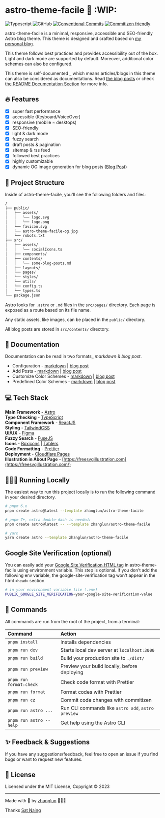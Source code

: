 # astro-theme-facile :construction: :WIP:

![Typescript](https://img.shields.io/badge/TypeScript-007ACC?style=for-the-badge&logo=typescript&logoColor=white)
![GitHub](https://img.shields.io/github/license/zhanglun/astro-theme-facile?color=%232F3741&style=for-the-badge)
[![Conventional Commits](https://img.shields.io/badge/Conventional%20Commits-1.0.0-%23FE5196?logo=conventionalcommits&logoColor=white&style=for-the-badge)](https://conventionalcommits.org)
[![Commitizen friendly](https://img.shields.io/badge/commitizen-friendly-brightgreen.svg?style=for-the-badge)](http://commitizen.github.io/cz-cli/)

astro-theme-facile is a minimal, responsive, accessible and SEO-friendly Astro blog theme. This theme is designed and crafted based on [my personal blog](https://zhanglun.github.io/).

This theme follows best practices and provides accessibility out of the box. Light and dark mode are supported by default. Moreover, additional color schemes can also be configured.

This theme is self-documented \_ which means articles/blogs in this theme can also be considered as documentations. Read [the blog posts](https://zhanglun.github.io/blogs/) or check [the README Documentation Section](#-documentation) for more info.

## 🔥 Features

- [x] super fast performance
- [x] accessible (Keyboard/VoiceOver)
- [x] responsive (mobile ~ desktops)
- [x] SEO-friendly
- [x] light & dark mode
- [x] fuzzy search
- [x] draft posts & pagination
- [x] sitemap & rss feed
- [x] followed best practices
- [x] highly customizable
- [x] dynamic OG image generation for blog posts ([Blog Post](https://zhanglun.github.io/blogsdynamic-og-image-generation-in-astro-theme-facile-blog-posts/))

## 🚀 Project Structure

Inside of astro-theme-facile, you'll see the following folders and files:

```bash
/
├── public/
│   ├── assets/
│   │   └── logo.svg
│   │   └── logo.png
│   └── favicon.svg
│   └── astro-theme-facile-og.jpg
│   └── robots.txt
├── src/
│   ├── assets/
│   │   └── socialIcons.ts
│   ├── components/
│   ├── contents/
│   │   └── some-blog-posts.md
│   ├── layouts/
│   └── pages/
│   └── styles/
│   └── utils/
│   └── config.ts
│   └── types.ts
└── package.json
```

Astro looks for `.astro` or `.md` files in the `src/pages/` directory. Each page is exposed as a route based on its file name.

Any static assets, like images, can be placed in the `public/` directory.

All blog posts are stored in `src/contents/` directory.

## 📖 Documentation

Documentation can be read in two formats\_ _markdown_ & _blog post_.

- Configuration - [markdown](src/contents/how-to-configure-astro-theme-facile-theme.md) | [blog post](https://zhanglun.github.io/blogshow-to-configure-astro-theme-facile-theme/)
- Add Posts - [markdown](src/contents/adding-new-post.md) | [blog post](https://zhanglun.github.io/blogsadding-new-posts-in-astro-theme-facile-theme/)
- Customize Color Schemes - [markdown](src/contents/customizing-astro-theme-facile-theme-color-schemes.md) | [blog post](https://zhanglun.github.io/blogscustomizing-astro-theme-facile-theme-color-schemes/)
- Predefined Color Schemes - [markdown](src/contents/predefined-color-schemes.md) | [blog post](https://zhanglun.github.io/blogspredefined-color-schemes/)

## 💻 Tech Stack

**Main Framework** - [Astro](https://astro.build/)  
**Type Checking** - [TypeScript](https://www.typescriptlang.org/)  
**Component Framework** - [ReactJS](https://reactjs.org/)  
**Styling** - [TailwindCSS](https://tailwindcss.com/)  
**UI/UX** - [Figma](https://figma.com)  
**Fuzzy Search** - [FuseJS](https://fusejs.io/)  
**Icons** - [Boxicons](https://boxicons.com/) | [Tablers](https://tabler-icons.io/)  
**Code Formatting** - [Prettier](https://prettier.io/)  
**Deployment** - [Cloudflare Pages](https://pages.cloudflare.com/)  
**Illustration in About Page** - [https://freesvgillustration.com](https://freesvgillustration.com/)

## 👨🏻‍💻 Running Locally

The easiest way to run this project locally is to run the following command in your desired directory.

```bash
# pnpm 6.x
pnpm create astro@latest --template zhanglun/astro-theme-facile

# pnpm 7+, extra double-dash is needed:
pnpm create astro@latest -- --template zhanglun/astro-theme-facile

# yarn
yarn create astro --template zhanglun/astro-theme-facile
```

## Google Site Verification (optional)

You can easily add your [Google Site Verification HTML tag](https://support.google.com/webmasters/answer/9008080#meta_tag_verification&zippy=%2Chtml-tag) in astro-theme-facile using environment variable. This step is optional. If you don't add the following env variable, the google-site-verification tag won't appear in the html `<head>` section.

```bash
# in your environment variable file (.env)
PUBLIC_GOOGLE_SITE_VERIFICATION=your-google-site-verification-value
```

## 🧞 Commands

All commands are run from the root of the project, from a terminal:

| Command                | Action                                             |
| :--------------------- | :------------------------------------------------- |
| `pnpm install`          | Installs dependencies                              |
| `pnpm run dev`          | Starts local dev server at `localhost:3000`        |
| `pnpm run build`        | Build your production site to `./dist/`            |
| `pnpm run preview`      | Preview your build locally, before deploying       |
| `pnpm run format:check` | Check code format with Prettier                    |
| `pnpm run format`       | Format codes with Prettier                         |
| `pnpm run cz`           | Commit code changes with commitizen                |
| `pnpm run astro ...`    | Run CLI commands like `astro add`, `astro preview` |
| `pnpm run astro --help` | Get help using the Astro CLI                       |

## ✨ Feedback & Suggestions

If you have any suggestions/feedback, feel free to open an issue if you find bugs or want to request new features.

## 📜 License

Licensed under the MIT License, Copyright © 2023

---

Made with 🤍 by [zhanglun](https://zhanglun.xyz) 👨🏻‍💻

Thanks [Sat Naing](https://satnaing.dev/)